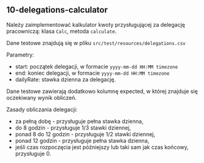 ## 10-delegations-calculator

Należy zaimplementować kalkulator kwoty przysługującej za delegację pracowniczą: klasa `Calc`, metoda `calculate`.

Dane testowe znajdują się w pliku `src/test/resources/delegations.csv`

Parametry:
* start: początek delegacji, w formacie `yyyy-mm-dd HH:MM timezone`
* end: koniec delegacji, w formacie `yyyy-mm-dd HH:MM timezone`
* dailyRate: stawka dzienna za delegację.

Dane testowe zawierają dodatkowo kolumnę expected, w której znajduje się oczekiwany wynik obliczeń.


Zasady obliczania delegacji:
* za pełną dobę - przysługuje pełna stawka dzienna,
* do 8 godzin - przysługuje 1/3 stawki dziennej,
* ponad 8 do 12 godzin - przysługuje 1/2 stawki dziennej,
* ponad 12 godzin - przysługuje pełna stawka dzienna,
* jeśli czas rozpoczęcia jest późniejszy lub taki sam jak czas końcowy, przysługuje 0.

